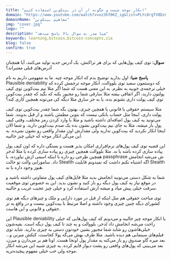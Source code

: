 ```yaml
---
title: "انکار موجه چیست و چگونه از آن در بیتکوین استفاده کنیم"
domain: "https://www.youtube.com/watch?v=oz3hf0KZ_ig&list=PLYc8rgTV8DzC29873Qt1kzvgZGHNxce7_&index=3"
domainName: "مفاهیم بیتکوین"
img: "cover.jpg"
logo: ""
description: "ضیا صدر به سوال بالا پاسخ می‌دهد"
keywords: learning,bitcoin,bitcoin-concepts,zia
blog: false
confirm: true
---
```


**سوال:** توی کیف پول‌هایی که برای هر تراکنش، یک آدرس جدید تولید می‌کنند، آیا همچنان آدرس‌های قبلی معتبراند؟

**پاسخ**
**ضیا:** اول بذارید توضیح بدم که انکار موجه چیه. ما یه مفهومی داریم به نام Plausible deniability که دوستمون سعید توی بلووالت، انکار موجه ترجمش کرده که خیلی ترجمه‌ی خوبیه به نظرم. به این معنی هست که شما اگر مثلا نیم بیت‌کوین توی کیف پولتون دارید، اگر اتفاقی بیفته مثلا سارقی شما رو مجبور بکنه که بگید که چقدر بیت‌کوین توی کیف پولت داری نشونم بده، یا به جز سارق مثلا دیگه کی می‌تونه همچین کاری کنه؟

مثلا سیستم حقوقی یا قانونی یا همچین چیزی، بهتون بگه شما چقدر بیت‌کوین توی کیف پولت داری، اینجا مثل حساب بانکی نیست که بتونن مطمئن باشند و از قبل بدونند. شما می‌تونید یه کیف پول اضافه‌ای داشته باشید و مثلا با وارد کردن رمز مختلف، وقتی کیف پول باز میشه، مثلا به جای نیم بیت‌کوین نشون بده یک صدم بیت‌کوین دارید. و شما الان اینجا انکار نکردید که بیت‌کوین ندارید ولی مقدارش اون مقدار واقعی رو نشون نمی‌ده. به این می‌گن انکار موجه که خیلی چیز جالبیه.

این قضیه توی کیف پول‌های نرم‌افزاری امکان پذیر هست و بستگی داره که اون کیف پول پیاده سازی کرده باشه یا نه. مثلا بلووالت همچین چیزی رو پیاده سازی کرده یا مثلا لدجر همچین طرحی رو داره با اینکه اسمی ازش نیاورده، با passphrase ش می‌شه انجامش داد. سامورایی والت تو حالت Stealth اگه اشتباه نکنم داشت که نمیدونم قابلیت Stealth هنوز وجود داره یا نه.

شما به شکل دستی می‌تونید انجامش بدید مثلا فایل‌های کیف پول متفاوتی داشته باشید و در موقع نیاز یه کیف پول دیگه رو باز کنید و نشون بدید. این به خصوص توی موقعیت سرقت خیلی پیش میاد و میشه ازش استفاده کرد و خیلی چیز عجیب غریب و جالبیه.

توی مباحث حقوقی هم مثل اینکه از قبل در مورد دارایی و ملک و چیزهای دیگه هم توی کشورای دیگه چنین چیزی وجود داشته و اصلا مرتبط با بیت‌کوین نیست و در واقع یه تز حقوقی و قانونی و این هاست.

این Plausible deniability یا انکار موجه چیز جالبیه و می‌دونم که کیف پول‌هایی که خیلی راحت می‌شه انجامش داد لدجر، بلووالت و یه چند تا کیف پول دیگه است. بقیه‌شون خیلی‌هاشون رو شاید شما مجبور بشین خودتون دستی یه چیزی بذارید. شاید توی فیلم‌های سینمایی هم دیده باشید. مثلا طرف بهش می‌گه پولا کجاست، کتکش میزنن و... بعد میره گاو صندوق رو باز می‌کنه یه مقدار پول اونجا هست. اونا هم بر می‌دارن و میرن، بعد می‌بینی که پول‌های واقعی رو پشت دیوار قایم کرده. یه چیزی شبیه این می‌شه انکار موجه ولی خب خیلی مفهوم پیچیده‌تریه.
